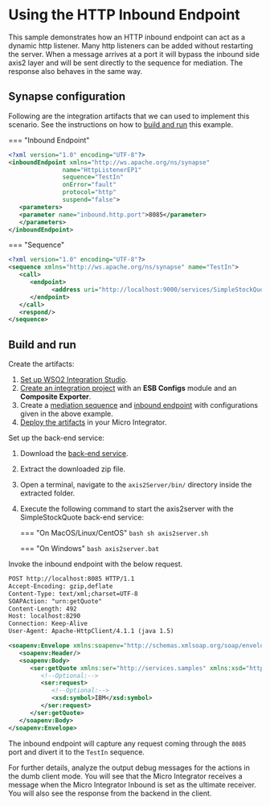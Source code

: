 # Using the HTTP Inbound Endpoint
This sample demonstrates how an HTTP inbound endpoint can act as a
dynamic http listener. Many http listeners can be added without
restarting the server. When a message arrives at a port it will bypass
the inbound side axis2 layer and will be sent directly to the sequence
for mediation. The response also behaves in the same way.

## Synapse configuration

Following are the integration artifacts that we can used to implement this scenario. See the instructions on how to [build and run](#build-and-run) this example.

=== "Inbound Endpoint"
   ```xml
   <?xml version="1.0" encoding="UTF-8"?>
   <inboundEndpoint xmlns="http://ws.apache.org/ns/synapse"
                  name="HttpListenerEP1"
                  sequence="TestIn"
                  onError="fault"
                  protocol="http"
                  suspend="false">
      <parameters>
      <parameter name="inbound.http.port">8085</parameter>
      </parameters>
   </inboundEndpoint>
   ```

=== "Sequence"
   ```xml
   <?xml version="1.0" encoding="UTF-8"?>
   <sequence xmlns="http://ws.apache.org/ns/synapse" name="TestIn">
      <call>
         <endpoint>
               <address uri="http://localhost:9000/services/SimpleStockQuoteService"/>
         </endpoint>
      </call>
      <respond/>
   </sequence>
   ```
## Build and run

Create the artifacts:

1. [Set up WSO2 Integration Studio]({{base_path}}/integrate/develop/installing-wso2-integration-studio).
2. [Create an integration project]({{base_path}}/integrate/develop/create-integration-project) with an <b>ESB Configs</b> module and an <b>Composite Exporter</b>.
3. Create a [mediation sequence]({{base_path}}/integrate/develop/creating-artifacts/creating-reusable-sequences) and [inbound endpoint]({{base_path}}/integrate/develop/creating-artifacts/creating-an-inbound-endpoint) with configurations given in the above example.
4. [Deploy the artifacts]({{base_path}}/integrate/develop/deploy-artifacts) in your Micro Integrator.

Set up the back-end service:

1. Download the [back-end service](https://github.com/wso2-docs/WSO2_EI/blob/master/Back-End-Service/axis2Server.zip).
2. Extract the downloaded zip file.
3. Open a terminal, navigate to the `axis2Server/bin/` directory inside the extracted folder.
4. Execute the following command to start the axis2server with the SimpleStockQuote back-end service:
   
     === "On MacOS/Linux/CentOS"
         ```bash
         sh axis2server.sh
         ```
          
     === "On Windows"
         ```bash
         axis2server.bat
         ```

Invoke the inbound endpoint with the below request.

```xml
POST http://localhost:8085 HTTP/1.1
Accept-Encoding: gzip,deflate
Content-Type: text/xml;charset=UTF-8
SOAPAction: "urn:getQuote"
Content-Length: 492
Host: localhost:8290
Connection: Keep-Alive
User-Agent: Apache-HttpClient/4.1.1 (java 1.5)

<soapenv:Envelope xmlns:soapenv="http://schemas.xmlsoap.org/soap/envelope/" xmlns:ser="http://services.samples" xmlns:xsd="http://services.samples/xsd">
   <soapenv:Header/>
   <soapenv:Body>
      <ser:getQuote xmlns:ser="http://services.samples" xmlns:xsd="http://services.samples/xsd">
         <!--Optional:-->
         <ser:request>
            <!--Optional:-->
            <xsd:symbol>IBM</xsd:symbol>
         </ser:request>
      </ser:getQuote>
   </soapenv:Body>
</soapenv:Envelope>
```

The inbound endpoint will capture any request coming through the `8085` port and divert it to the `TestIn` sequence. 

For further details, analyze the output debug messages for the actions in the dumb client mode. You will see that the Micro Integrator receives a message when the Micro Integrator Inbound is set as the ultimate receiver. You will also see the response from the backend in the client.
